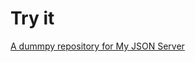 # Try it
[A dummpy repository for My JSON Server](https://my-json-server.typicode.com/dhawin/dummyDB)
